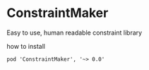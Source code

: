 # ConstraintMaker
Easy to use, human readable constraint library


how to install
```
pod 'ConstraintMaker', '~> 0.0'
```
